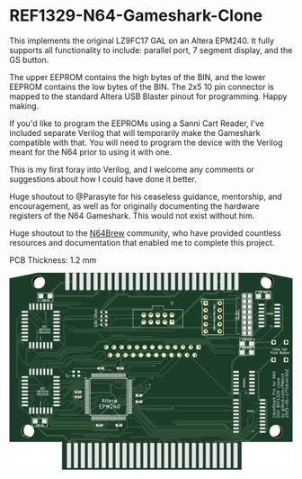# REF1329-N64-Gameshark-Clone
This implements the original LZ9FC17 GAL on an Altera EPM240. It fully supports all functionality to include: parallel port, 7 segment display, and the GS button.

The upper EEPROM contains the high bytes of the BIN, and the lower EEPROM contains the low bytes of the BIN. The 2x5 10 pin connector is mapped to the standard Altera USB Blaster pinout for programming. Happy making.

If you'd like to program the EEPROMs using a Sanni Cart Reader, I've included separate Verilog that will temporarily make the Gameshark compatible with that. You will need to program the device with the Verilog meant for the N64 prior to using it with one.

This is my first foray into Verilog, and I welcome any comments or suggestions about how I could have done it better.

Huge shoutout to @Parasyte for his ceaseless guidance, mentorship, and encouragement, as well as for originally documenting the hardware registers of the N64 Gameshark. This would not exist without him.

Huge shoutout to the [N64Brew](https://n64brew.dev/wiki/Main_Page) community, who have provided countless resources and documentation that enabled me to complete this project.

PCB Thickness: 1.2 mm

![Front side of the PCB](Front.png)
